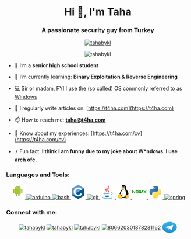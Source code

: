 <h1 align="center">Hi 👋, I'm Taha</h1>
<h3 align="center">A passionate security guy from Turkey</h3>

<p align="center"> <a href="https://twitter.com/tahabykl" target="blank"><img src="https://img.shields.io/twitter/follow/tahabykl?logo=twitter&style=for-the-badge" alt="tahabykl" /></a> </p>

<p align="center"> <img src="https://komarev.com/ghpvc/?username=tahabykl&label=Profile%20views&color=41292C&style=plastic" alt="tahabykl" /> </p>

- 👨 I’m a **senior high school student**

- 🌱 I’m currently learning: **Binary Exploitation & Reverse Engineering**

- 💻 Sir or madam, FYI I use the (so called) OS commonly referred to as [Windows](https://www.microsoft.com/en-us/windows/)

- 📝 I regularly write articles on: [https://t4ha.com](https://t4ha.com)

- 📫 How to reach me: **taha@t4ha.com**

- 📄 Know about my experiences: [https://t4ha.com/cv](https://t4ha.com/cv)

- ⚡ Fun fact: **I think I am funny due to my joke about W*ndows. I use arch ofc.**

<h3 align="left">Languages and Tools:</h3>
<p align="center"> <a href="https://developer.android.com" target="_blank" rel="noreferrer"> <img src="https://raw.githubusercontent.com/devicons/devicon/master/icons/android/android-original-wordmark.svg" alt="android" width="40" height="40"/> </a> <a href="https://www.arduino.cc/" target="_blank" rel="noreferrer"> <img src="https://cdn.worldvectorlogo.com/logos/arduino-1.svg" alt="arduino" width="40" height="40"/> </a> <a href="https://www.gnu.org/software/bash/" target="_blank" rel="noreferrer"> <img src="https://www.vectorlogo.zone/logos/gnu_bash/gnu_bash-icon.svg" alt="bash" width="40" height="40"/> </a> <a href="https://www.cprogramming.com/" target="_blank" rel="noreferrer"> <img src="https://raw.githubusercontent.com/devicons/devicon/master/icons/c/c-original.svg" alt="c" width="40" height="40"/> </a> <a href="https://git-scm.com/" target="_blank" rel="noreferrer"> <img src="https://www.vectorlogo.zone/logos/git-scm/git-scm-icon.svg" alt="git" width="40" height="40"/> </a> <a href="https://www.java.com" target="_blank" rel="noreferrer"> <img src="https://raw.githubusercontent.com/devicons/devicon/master/icons/java/java-original.svg" alt="java" width="40" height="40"/> </a> <a href="https://www.linux.org/" target="_blank" rel="noreferrer"> <img src="https://raw.githubusercontent.com/devicons/devicon/master/icons/linux/linux-original.svg" alt="linux" width="40" height="40"/> </a> <a href="https://www.nginx.com" target="_blank" rel="noreferrer"> <img src="https://raw.githubusercontent.com/devicons/devicon/master/icons/nginx/nginx-original.svg" alt="nginx" width="40" height="40"/> </a> <a href="https://www.python.org" target="_blank" rel="noreferrer"> <img src="https://raw.githubusercontent.com/devicons/devicon/master/icons/python/python-original.svg" alt="python" width="40" height="40"/> </a> <a href="https://spring.io/" target="_blank" rel="noreferrer"> <img src="https://www.vectorlogo.zone/logos/springio/springio-icon.svg" alt="spring" width="40" height="40"/> </a> </p>

<h3 align="left">Connect with me:</h3>
<p align="center">
<a href="https://twitter.com/tahabykl" target="blank"><img align="center" src="https://raw.githubusercontent.com/rahuldkjain/github-profile-readme-generator/master/src/images/icons/Social/twitter.svg" alt="tahabykl" height="30" width="40" /></a>
<a href="https://linkedin.com/in/tahabykl" target="blank"><img align="center" src="https://raw.githubusercontent.com/rahuldkjain/github-profile-readme-generator/master/src/images/icons/Social/linked-in-alt.svg" alt="tahabykl" height="30" width="40" /></a>
<a href="https://instagram.com/tahabykl" target="blank"><img align="center" src="https://raw.githubusercontent.com/rahuldkjain/github-profile-readme-generator/master/src/images/icons/Social/instagram.svg" alt="tahabykl" height="30" width="40" /></a>
<a href="https://discord.gg/806620301878231162" target="blank"><img align="center" src="https://raw.githubusercontent.com/rahuldkjain/github-profile-readme-generator/master/src/images/icons/Social/discord.svg" alt="806620301878231162" height="30" width="40" /></a>
<a href="https://t.me/tahabykl" target="blank"><img align="center" src="img/tg.svg" alt="telegram" height="30" width="40" /></a>
</p>

<!--
<p>&nbsp;<img align="center" src="https://github-readme-stats.vercel.app/api?username=tahabykl&show_icons=true&bg_color=598392&title_color=01161E&text_color=124559&locale=en" alt="tahabykl" /></p>
-->

